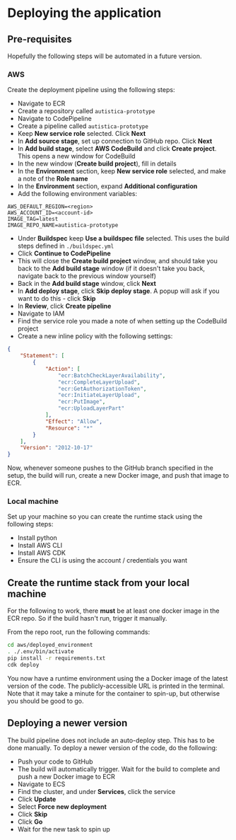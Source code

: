 # Deploying the application

## Pre-requisites

Hopefully the following steps will be automated in a future version.

### AWS

Create the deployment pipeline using the following steps:

- Navigate to ECR
- Create a repository called `autistica-prototype`
- Navigate to CodePipeline
- Create a pipeline called `autistica-prototype`
- Keep **New service role** selected. Click **Next**
- In **Add source stage**, set up connection to GitHub repo. Click **Next**
- In **Add build stage**, select **AWS CodeBuild** and click **Create project**. This opens a new window for CodeBuild
- In the new window (**Create build project**), fill in details
- In the **Environment** section, keep **New service role** selected, and make a note of the **Role name**
- In the **Environment** section, expand **Additional configuration**
- Add the following environment variables:

```
AWS_DEFAULT_REGION=<region>
AWS_ACCOUNT_ID=<account-id>
IMAGE_TAG=latest
IMAGE_REPO_NAME=autistica-prototype
```

- Under **Buildspec** keep **Use a buildspec file** selected. This uses the build steps defined in `./buildspec.yml`
- Click **Continue to CodePipeline**
- This will close the **Create build project** window, and should take you back to the **Add build stage** window
(if it doesn't take you back, navigate back to the previous window yourself)
- Back in the **Add build stage** window, click **Next** 
- In **Add deploy stage**, click **Skip deploy stage**. A popup will ask if you want to do this - click **Skip**
- In **Review**, click **Create pipeline**
- Navigate to IAM
- Find the service role you made a note of when setting up the CodeBuild project
- Create a new inline policy with the following settings:

```json
{
    "Statement": [
        {
            "Action": [
                "ecr:BatchCheckLayerAvailability",
                "ecr:CompleteLayerUpload",
                "ecr:GetAuthorizationToken",
                "ecr:InitiateLayerUpload",
                "ecr:PutImage",
                "ecr:UploadLayerPart"
            ],
            "Effect": "Allow",
            "Resource": "*"
        }
    ],
    "Version": "2012-10-17"
}
```

Now, whenever someone pushes to the GitHub branch specified in the setup, the build will run, create a new Docker
image, and push that image to ECR.

### Local machine

Set up your machine so you can create the runtime stack using the following steps:

- Install python
- Install AWS CLI
- Install AWS CDK
- Ensure the CLI is using the account / credentials you want


## Create the runtime stack from your local machine

For the following to work, there **must** be at least one docker image in the ECR repo. So if the build hasn't run,
trigger it manually.

From the repo root, run the following commands:

```bash
cd aws/deployed_environment
. ./.env/bin/activate
pip install -r requirements.txt
cdk deploy
```

You now have a runtime environment using the a Docker image of the latest version of the code. The publicly-accessible
URL is printed in the terminal. Note that it may take a minute for the container to spin-up, but otherwise you should
be good to go.


## Deploying a newer version

The build pipeline does not include an auto-deploy step. This has to be done manually. To deploy a newer version
of the code, do the following:

- Push your code to GitHub
- The build will automatically trigger. Wait for the build to complete and push a new Docker image to ECR
- Navigate to ECS
- Find the cluster, and under **Services**, click the service
- Click **Update**
- Select **Force new deployment**
- Click **Skip**
- Click **Go**
- Wait for the new task to spin up
